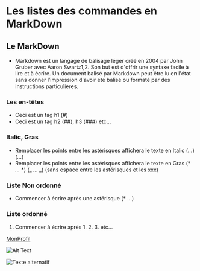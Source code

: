 # Les listes des commandes en MarkDown

## Le MarkDown
* Markdown est un langage de balisage léger créé en 2004 par John Gruber avec Aaron Swartz1,2. Son but est d'offrir une syntaxe facile à lire et à écrire. Un document balisé par Markdown peut être lu en l'état sans donner l’impression d'avoir été balisé ou formaté par des instructions particulières.
### Les en-têtes
* Ceci est un tag h1 (#)
* Ceci est un tag h2 (##), h3 (###) etc...

### Italic, Gras
* Remplacer les points entre les astérisques affichera le texte en Italic (*...*) (_..._)
* Remplacer les points entre les astérisques affichera le texte en Gras (* *...* *) (_ _..._ _) (sans espace entre les astérisques et les xxx)

### Liste Non ordonné
* Commencer à écrire après une astérisque (* ...)
### Liste ordonné
1. Commencer à écrire après 1. 2. 3. etc...

[MonProfil](https://github.com/memo097)

![Alt Text](https://media.giphy.com/media/12IS8ZMgRw2aLC/giphy.gif)

![Texte alternatif](https://i.ytimg.com/vi/17Hg34LJuNc/hqdefault.jpg)
